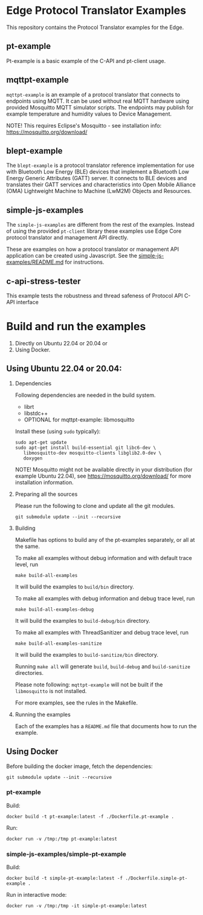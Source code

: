 # Edge Protocol Translator Examples

This repository contains the Protocol Translator examples for the Edge.

## pt-example

Pt-example is a basic example of the C-API and pt-client usage.

## mqttpt-example

`mqttpt-example` is an example of a protocol translator that connects to endpoints using MQTT. It can be used
without real MQTT hardware using provided Mosquitto MQTT simulator scripts. The endpoints may
publish for example temperature and humidity values to Device Management.

NOTE! This requires Eclipse's Mosquitto - see installation info: https://mosquitto.org/download/

## blept-example

The `blept-example` is a protocol translator reference implementation for use with Bluetooth Low Energy (BLE) devices that implement a Bluetooth Low Energy Generic Attributes (GATT) server. It connects to BLE devices and translates their GATT services and characteristics into Open Mobile Alliance (OMA) Lightweight Machine to Machine (LwM2M) Objects and Resources.

## simple-js-examples

The `simple-js-examples` are different from the rest of the examples. Instead of using the provided `pt-client`
library these examples use Edge Core protocol translator and management API directly.

These are examples on how a protocol translator or management API application can be created using Javascript.
See the [simple-js-examples/README.md](simple-js-examples/README.md) for instructions.

## c-api-stress-tester

This example tests the robustness and thread safeness of Protocol API C-API interface

# Build and run the examples

1. Directly on Ubuntu 22.04 or 20.04 or
1. Using Docker.

## Using Ubuntu 22.04 or 20.04:

1. Dependencies

    Following dependencies are needed in the build system.

    * librt
    * libstdc++
    * OPTIONAL for mqttpt-example: libmosquitto

    Install these (using `sudo` typically):

    ```
    sudo apt-get update
    sudo apt-get install build-essential git libc6-dev \
       libmosquitto-dev mosquitto-clients libglib2.0-dev \
       doxygen
    ```
    NOTE! Mosquitto might not be available directly in your distribution (for example Ubuntu 22.04),
    see https://mosquitto.org/download/ for more installation information.

1. Preparing all the sources

    Please run the following to clone and update all the git modules.
    ```
    git submodule update --init --recursive
    ```

1. Building

    Makefile has options to build any of the pt-examples separately, or all at the same.

    To make all examples without debug information and with default trace level, run
    ```
    make build-all-examples
    ```
    It will build the examples to `build/bin` directory.

    To make all examples with debug information and debug trace level, run
    ```
    make build-all-examples-debug
    ```

    It will build the examples to `build-debug/bin` directory.

    To make all examples with ThreadSanitizer and debug trace level, run
    ```
    make build-all-examples-sanitize
    ```

    It will build the examples to `build-sanitize/bin` directory.

    Running `make all` will generate `build`, `build-debug` and `build-sanitize` directories.

    Please note following:
    `mqttpt-example` will not be built if the `libmosquitto` is not installed.

    For more examples, see the rules in the Makefile.

1. Running the examples

    Each of the examples has a `README.md` file that documents how to run the example.


## Using Docker

Before building the docker image, fetch the dependencies: 
```
git submodule update --init --recursive
```

### pt-example

Build:

```
docker build -t pt-example:latest -f ./Dockerfile.pt-example .
```

Run: 

```
docker run -v /tmp:/tmp pt-example:latest
```

### simple-js-examples/simple-pt-example

Build:

```
docker build -t simple-pt-example:latest -f ./Dockerfile.simple-pt-example .
```

Run in interactive mode:

```
docker run -v /tmp:/tmp -it simple-pt-example:latest
```
